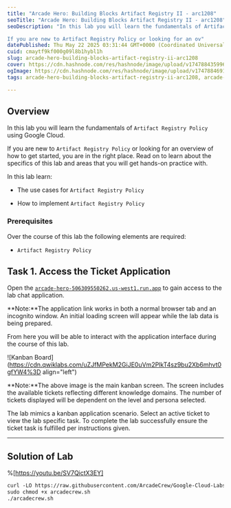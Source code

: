 ```yaml
---
title: "Arcade Hero: Building Blocks Artifact Registry II - arc1208"
seoTitle: "Arcade Hero: Building Blocks Artifact Registry II - arc1208"
seoDescription: "In this lab you will learn the fundamentals of Artifact Registry Policy using Google Cloud.

If you are new to Artifact Registry Policy or looking for an ov"
datePublished: Thu May 22 2025 03:31:44 GMT+0000 (Coordinated Universal Time)
cuid: cmaytf9kf000g09l8b1hybl1h
slug: arcade-hero-building-blocks-artifact-registry-ii-arc1208
cover: https://cdn.hashnode.com/res/hashnode/image/upload/v1747884359967/96e2489d-c762-4ea6-bc1e-69686b5a4678.png
ogImage: https://cdn.hashnode.com/res/hashnode/image/upload/v1747884691248/00b7b988-d53d-43fc-9dc8-f7e9fcec9b9a.png
tags: arcade-hero-building-blocks-artifact-registry-ii-arc1208, arcade-hero-building-blocks-artifact-registry-ii, arc1208

---
```


## Overview

In this lab you will learn the fundamentals of `Artifact Registry Policy` using Google Cloud.

If you are new to `Artifact Registry Policy` or looking for an overview of how to get started, you are in the right place. Read on to learn about the specifics of this lab and areas that you will get hands-on practice with.

In this lab learn:

* The use cases for `Artifact Registry Policy`
    
* How to implement `Artifact Registry Policy`
    

### Prerequisites

Over the course of this lab the following elements are required:

* `Artifact Registry Policy`
    

## Task 1. Access the Ticket Application

Open the [`arcade-hero-506309550262.us-west1.run.app`](http://arcade-hero-506309550262.us-west1.run.app) to gain access to the lab chat application.

**Note:**The application link works in both a normal browser tab and an incognito window. An initial loading screen will appear while the lab data is being prepared.

From here you will be able to interact with the application interface during the course of this lab.

![Kanban Board](https://cdn.qwiklabs.com/uZJfMPekM2GiJE0uVm2PlkT4sz9bu2Xb6mhvt0gfYW4%3D align="left")

**Note:**The above image is the main kanban screen. The screen includes the available tickets reflecting different knowledge domains. The number of tickets displayed will be dependent on the level and persona selected.

The lab mimics a kanban application scenario. Select an active ticket to view the lab specific task. To complete the lab successfully ensure the ticket task is fulfilled per instructions given.

---

## Solution of Lab

%[https://youtu.be/SV7QictX3EY] 

```apache
curl -LO https://raw.githubusercontent.com/ArcadeCrew/Google-Cloud-Labs/refs/heads/main/Arcade%20Hero%20Building%20Blocks%20Artifact%20Registry%20II/arcadecrew.sh
sudo chmod +x arcadecrew.sh
./arcadecrew.sh
```